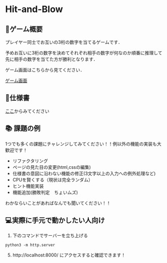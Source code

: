 # Hit-and-Blow

## 🔢ゲーム概要
プレイヤー同士でお互いの3桁の数字を当てるゲームです．

予めお互いに3桁の数字を決めてそれぞれ相手の数字が何なのか順番に推理して先に相手の数字を当てた方が勝利となります．

ゲーム画面はこちらから見てください．

[ゲーム画面](https://tomoya0318.github.io/Hit-and-Blow/)

## 📃仕様書
[ここ](https://www.figma.com/file/aedhG4wlTaOTKxccKI9a6S/SIseminar-2024-Hit%26Blow?type=design&node-id=0-1&mode=design&t=DCxI8fYMzDXvkzbX-0)からみてください

## 📚 課題の例
1つでも多くの課題にチャレンジしてみてください！！例以外の機能の実装も大歓迎です！
- リファクタリング
- ページの見た目の変更(html,cssの編集)
- 仕様書の意図に沿わない機能の修正(3文字以上の入力への例外処理など)
- CPUを賢くする（現状は完全ランダム）
- ヒント機能実装
- 機能追加(勝敗判定　ちょいムズ)

わかならいことがあればなんでも聞いてください！！

## 💻実際に手元で動かしたい人向け
1. 下のコマンドでサーバーを立ち上げる
```
python3 -m http.server                          
```
5. http://localhost:8000/
にアクセスすると確認できます！
